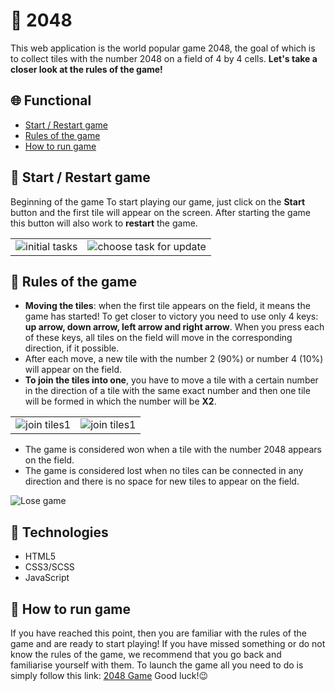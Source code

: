 # 🧩 2048
This web application is the world popular game 2048, the goal of which is to collect tiles with the number 2048 on a field of 4 by 4 cells. **Let's take a closer look at the rules of the game!**


## 🌐 Functional
* [Start / Restart game](#start-game)
* [Rules of the game](#rules)
* [How to run game](#start)


<a id="start-game"></a>
## 🚀 Start / Restart game
Beginning of the game
To start playing our game, just click on the **Start** button and the first tile will appear on the screen. After starting the game this button will also work to **restart** the game.<br />
<table>
  <tr>
    <td><img src="https://img001.prntscr.com/file/img001/U3bPtaHGSiK5elu7FZ6n4g.png" alt="initial tasks"></td>
    <td><img src="https://img001.prntscr.com/file/img001/e5WhvEzlR_yzcY9BWPmQVg.png" alt="choose task for update"></td>
  </tr>
</table>

<a id="moving-tiles"></a>

<a id="rules"></a>

## 📜 Rules of the game
* **Moving the tiles**: when the first tile appears on the field, it means the game has started! To get closer to victory you need to use only 4 keys: **up arrow, down arrow, left arrow and right arrow**. When you press each of these keys, all tiles on the field will move in the corresponding direction, if it possible.
* After each move, a new tile with the number 2 (90%) or number 4 (10%) will appear on the field.
* **To join the tiles into one**, you have to move a tile with a certain number in the direction of a tile with the same exact number and then one tile will be formed in which the number will be **X2**.<br />

<table>
  <tr>
    <td><img src="https://img001.prntscr.com/file/img001/AelOzRI0R1uxZ-3GBhew7A.png" alt="join tiles1"></td>
    <td><img src="https://img001.prntscr.com/file/img001/Zj4HuKdPRWK4lf-_B0UzFw.png" alt="join tiles1"></td>
  </tr>
</table>

* The game is considered won when a tile with the number 2048 appears on the field.
* The game is considered lost when no tiles can be connected in any direction and there is no space for new tiles to appear on the field.<br />

![Lose game](https://img001.prntscr.com/file/img001/Pn4ObgJYTNWtT_Zcz-pfKw.png)

## 💫 Technologies
* HTML5
* CSS3/SCSS
* JavaScript

<a id="start"></a>

## 🏃 How to run game
If you have reached this point, then you are familiar with the rules of the game and are ready to start playing! If you have missed something or do not know the rules of the game, we recommend that you go back and familiarise yourself with them.
To launch the game all you need to do is simply follow this link: [2048 Game]([https://ollavka.github.io/todo-app/](https://ollavka.github.io/2048-game)https://ollavka.github.io/2048-game)
Good luck!😉

